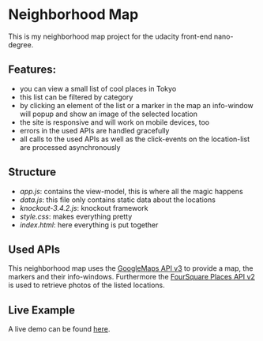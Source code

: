 # Neighborhood Map

This is my neighborhood map project for the udacity front-end nano-degree.

## Features:

  - you can view a small list of cool places in Tokyo
  - this list can be filtered by category
  - by clicking an element of the list or a marker in the map an info-window will popup and show an image of the selected location
  - the site is responsive and will work on mobile devices, too
  - errors in the used APIs are handled gracefully
  - all calls to the used APIs as well as the click-events on the location-list are processed asynchronously

## Structure

  - *app.js*: contains the view-model, this is where all the magic happens
  - *data.js*: this file only contains static data about the locations
  - *knockout-3.4.2.js*: knockout framework
  - *style.css*: makes everything pretty
  - *index.html*: here everything is put together

## Used APIs

This neighborhood map uses the [GoogleMaps API v3](https://developers.google.com/maps/documentation/javascript/reference/map) to provide a map, the markers and their info-windows.
Furthermore the [FourSquare Places API v2](https://developer.foursquare.com/docs/api/venues/photos) is used to retrieve photos of the listed locations.

## Live Example

A live demo can be found [here](https://sawi7230.github.io/).
